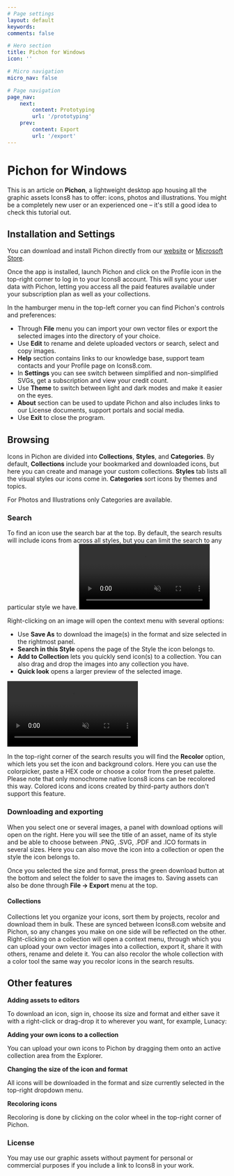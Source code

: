 ```yaml
---
# Page settings
layout: default
keywords:
comments: false

# Hero section
title: Pichon for Windows
icon: ''

# Micro navigation
micro_nav: false

# Page navigation
page_nav:
    next:
        content: Prototyping
        url: '/prototyping'
    prev:
        content: Export
        url: '/export'
---
```


# Pichon for Windows

This is an article on **Pichon**, a lightweight desktop app housing all the graphic assets Icons8 has to offer: icons, photos and illustrations. You might be a completely new user or an experienced one – it's still a good idea to check this tutorial out.

## Installation and Settings

You can download and install Pichon directly from our [website](https://icons8.com/app/windows) or [Microsoft Store](https://apps.microsoft.com/store/detail/9NK8T1KSHFFR).

Once the app is installed, launch Pichon and click on the Profile icon in the top-right corner to log in to your Icons8 account. This will sync your user data with Pichon, letting you access all the paid features available under your subscription plan as well as your collections.

In the hamburger menu in the top-left corner you can find Pichon's controls and preferences:

* Through **File** menu you can import your own vector files or export the selected images into the directory of your choice.
* Use **Edit** to rename and delete uploaded vectors or search, select and copy images.
* **Help** section contains links to our knowledge base, support team contacts and your Profile page on Icons8.com.
* In **Settings** you can see switch between simplified and non-simplified SVGs, get a subscription and view your credit count.
* Use **Theme** to switch between light and dark modes and make it easier on the eyes.
* **About** section can be used to update Pichon and also includes links to our License documents, support portals and social media.
* Use **Exit** to close the program.

## Browsing

Icons in Pichon are divided into **Collections**, **Styles**, and **Categories**. By default, **Collections** include your bookmarked and downloaded icons, but here you can create and manage your custom collections. **Styles** tab lists all the visual styles our icons come in. **Categories** sort icons by themes and topics.

For Photos and Illustrations only Categories are available.

### Search

To find an icon use the search bar at the top. By default, the search results will include icons from across all styles, but you can limit the search to any particular style we have.
<video autoplay="" muted="" loop="" playsinline="" width="auto" height="auto"><source src="/public/2.1.Save.mp4" type="video/mp4"></video>

Right-clicking on an image will open the context menu with several options:

* Use **Save As** to download the image(s) in the format and size selected in the rightmost panel.
* **Search in this Style** opens the page of the Style the icon belongs to.
* **Add to Collection** lets you quickly send icon(s) to a collection. You can also drag and drop the images into any collection you have.
* **Quick look** opens a larger preview of the selected image.

<video autoplay="" muted="" loop="" playsinline="" width="auto" height="auto"><source src="/public/2.2.Styles.mp4" type="video/mp4"></video>

In the top-right corner of the search results you will find the **Recolor** option, which lets you set the icon and background colors. Here you can use the colorpicker, paste a HEX code or choose a color from the preset palette. Please note that only monochrome native Icons8 icons can be recolored this way. Colored icons and icons created by third-party authors don't support this feature.

### Downloading and exporting

When you select one or several images, a panel with download options will open on the right. Here you will see the title of an asset, name of its style and be able to choose between .PNG, .SVG, .PDF and .ICO formats in several sizes. Here you can also move the icon into a collection or open the style the icon belongs to.

Once you selected the size and format, press the green download button at the bottom and select the folder to save the images to.
Saving assets can also be done through **File -> Export** menu at the top.


#### Collections

Collections let you organize your icons, sort them by projects, recolor and download them in bulk. These are synced between Icons8.com website and Pichon, so any changes you make on one side will be reflected on the other.
Right-clicking on a collection will open a context menu, through which you can upload your own vector images into a collection, export it, share it with others, rename and delete it. You can also recolor the whole collection with a color tool the same way you recolor icons in the search results.



## Other features

**Adding assets to editors**

To download an icon, sign in, choose its size and format and either save it with a right-click or drag-drop it to wherever you want, for example, Lunacy:

**Adding your own icons to a collection**

You can upload your own icons to Pichon by dragging them onto an active collection area from the Explorer.

**Changing the size of the icon and format**

All icons will be downloaded in the format and size currently selected in the top-right dropdown menu.

**Recoloring icons**

Recoloring is done by clicking on the color wheel in the top-right corner of Pichon.

### License

You may use our graphic assets without payment for personal or commercial purposes if you include a link to Icons8 in your work.
